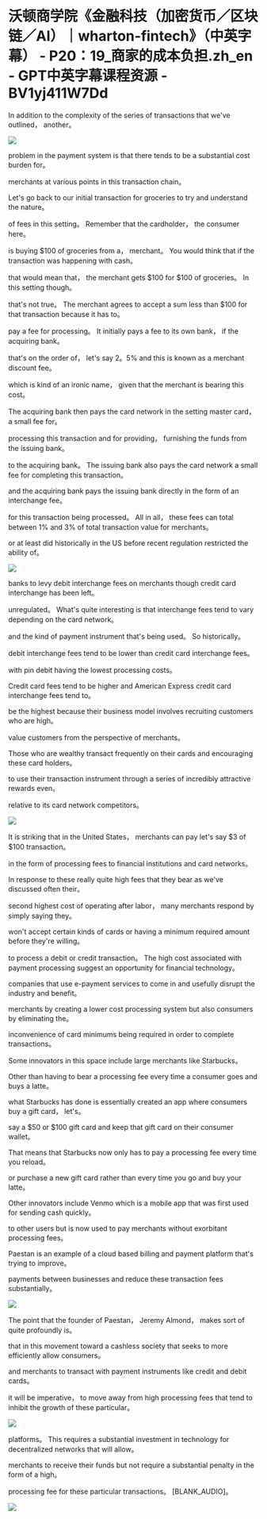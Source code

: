 # 沃顿商学院《金融科技（加密货币／区块链／AI）｜wharton-fintech》（中英字幕） - P20：19_商家的成本负担.zh_en - GPT中英字幕课程资源 - BV1yj411W7Dd

 In addition to the complexity of the series of transactions that we've outlined， another。



![](img/a05ca730e97ec70873140293123bcc2f_1.png)

 problem in the payment system is that there tends to be a substantial cost burden for。

 merchants at various points in this transaction chain。

 Let's go back to our initial transaction for groceries to try and understand the nature。

 of fees in this setting。 Remember that the cardholder， the consumer here。

 is buying $100 of groceries from a， merchant。 You would think that if the transaction was happening with cash。

 that would mean that， the merchant gets $100 for $100 of groceries。 In this setting though。

 that's not true。 The merchant agrees to accept a sum less than $100 for that transaction because it has to。

 pay a fee for processing。 It initially pays a fee to its own bank， if the acquiring bank。

 that's on the order of， let's say 2。5% and this is known as a merchant discount fee。

 which is kind of an ironic name， given that the merchant is bearing this cost。

 The acquiring bank then pays the card network in the setting master card， a small fee for。

 processing this transaction and for providing， furnishing the funds from the issuing bank。

 to the acquiring bank。 The issuing bank also pays the card network a small fee for completing this transaction。

 and the acquiring bank pays the issuing bank directly in the form of an interchange fee。

 for this transaction being processed。 All in all， these fees can total between 1% and 3% of total transaction value for merchants。

 or at least did historically in the US before recent regulation restricted the ability of。



![](img/a05ca730e97ec70873140293123bcc2f_3.png)

 banks to levy debit interchange fees on merchants though credit card interchange has been left。

 unregulated。 What's quite interesting is that interchange fees tend to vary depending on the card network。

 and the kind of payment instrument that's being used。 So historically。

 debit interchange fees tend to be lower than credit card interchange fees。

 with pin debit having the lowest processing costs。

 Credit card fees tend to be higher and American Express credit card interchange fees tend to。

 be the highest because their business model involves recruiting customers who are high。

 value customers from the perspective of merchants。

 Those who are wealthy transact frequently on their cards and encouraging these card holders。

 to use their transaction instrument through a series of incredibly attractive rewards even。

 relative to its card network competitors。

![](img/a05ca730e97ec70873140293123bcc2f_5.png)

 It is striking that in the United States， merchants can pay let's say $3 of $100 transaction。

 in the form of processing fees to financial institutions and card networks。

 In response to these really quite high fees that they bear as we've discussed often their。

 second highest cost of operating after labor， many merchants respond by simply saying they。

 won't accept certain kinds of cards or having a minimum required amount before they're willing。

 to process a debit or credit transaction。 The high cost associated with payment processing suggest an opportunity for financial technology。

 companies that use e-payment services to come in and usefully disrupt the industry and benefit。

 merchants by creating a lower cost processing system but also consumers by eliminating the。

 inconvenience of card minimums being required in order to complete transactions。

 Some innovators in this space include large merchants like Starbucks。

 Other than having to bear a processing fee every time a consumer goes and buys a latte。

 what Starbucks has done is essentially created an app where consumers buy a gift card， let's。

 say a $50 or $100 gift card and keep that gift card on their consumer wallet。

 That means that Starbucks now only has to pay a processing fee every time you reload。

 or purchase a new gift card rather than every time you go and buy your latte。

 Other innovators include Venmo which is a mobile app that was first used for sending cash quickly。

 to other users but is now used to pay merchants without exorbitant processing fees。

 Paestan is an example of a cloud based billing and payment platform that's trying to improve。

 payments between businesses and reduce these transaction fees substantially。



![](img/a05ca730e97ec70873140293123bcc2f_7.png)

 The point that the founder of Paestan， Jeremy Almond， makes sort of quite profoundly is。

 that in this movement toward a cashless society that seeks to more efficiently allow consumers。

 and merchants to transact with payment instruments like credit and debit cards。

 it will be imperative， to move away from high processing fees that tend to inhibit the growth of these particular。



![](img/a05ca730e97ec70873140293123bcc2f_9.png)

 platforms。 This requires a substantial investment in technology for decentralized networks that will allow。

 merchants to receive their funds but not require a substantial penalty in the form of a high。

 processing fee for these particular transactions。 [BLANK_AUDIO]。



![](img/a05ca730e97ec70873140293123bcc2f_11.png)